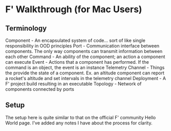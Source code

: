 # F' Walkthrough (for Mac Users)

## Terminology

Component - An encapsulated system of code... sort of like single responsibility in OOD principles 
Port - Communication interface between components. The only way components can transmit information between each other 
Command - An ability of the component; an action a component can execute 
Event - Actions that a component has performed. If the command is an object, the event is an instance 
Telemetry Channel - Things the provide the state of a component. Ex. an altitude component can report a rocket's altitude and set intervals in the telemetry channel 
Deployment - A F' project build resulting in an executable 
Topology - Network of components connected by ports 


## Setup

The setup here is quite similar to that on the official F' community Hello World page. I've added any notes I have about the process for clarity.